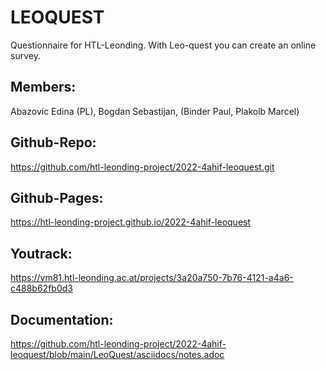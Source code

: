 # LEOQUEST
Questionnaire for HTL-Leonding. With Leo-quest you can create an online survey.

## Members: 
Abazovic Edina  (PL), Bogdan Sebastijan, 
(Binder Paul, Plakolb Marcel)

## Github-Repo:
https://github.com/htl-leonding-project/2022-4ahif-leoquest.git

## Github-Pages: 
https://htl-leonding-project.github.io/2022-4ahif-leoquest

## Youtrack:
https://vm81.htl-leonding.ac.at/projects/3a20a750-7b76-4121-a4a6-c488b62fb0d3

## Documentation:
https://github.com/htl-leonding-project/2022-4ahif-leoquest/blob/main/LeoQuest/asciidocs/notes.adoc


